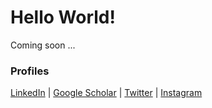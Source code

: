 # Hello World!

Coming soon ... 

### Profiles
[LinkedIn](https://www.linkedin.com/in/mqpasta/) | [Google Scholar](https://scholar.google.com/citations?user=LJIDI_QAAAAJ&hl=en) | [Twitter](https://twitter.com/mqpasta) | [Instagram](https://www.instagram.com/mqpasta/)
